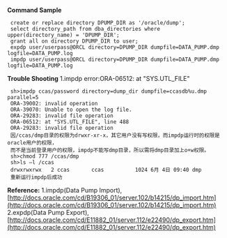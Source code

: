 <!---
markmeta_author: wongoo
markmeta_date: 2013-09-13 09:10:51
excerpt: Oracle expdp/impdp command sample
slug: oracle-expdpimpdp-command-sample
markmeta_title: Oracle expdp/impdp command sample
wordpress_id: 499
markmeta_categories: Experience
markmeta_tags: expdp,impdp,oracle,sql
-->

**Command Sample**

    
     create or replace directory DPUMP_DIR as '/oracle/dump';
     select directory_path from dba_directories where upper(directory_name) = 'DPUMP_DIR';
     grant all on directory DPUMP_DIR to user;
     expdp user/userpass@ORCL directory=DPUMP_DIR dumpfile=DATA_PUMP.dmp logfile=DATA_PUMP.log
     impdp user/userpass@ORCL directory=DPUMP_DIR dumpfile=DATA_PUMP.dmp logfile=DATA_PUMP.log
    


**Trouble Shooting**
1.impdp error:ORA-06512: at "SYS.UTL_FILE"

    
     sh>impdp ccas/password directory=dump_dir dumpfile=ccasdb%u.dmp parallel=5
     ORA-39002: invalid operation
     ORA-39070: Unable to open the log file.
     ORA-29283: invalid file operation
     ORA-06512: at "SYS.UTL_FILE", line 488
     ORA-29283: invalid file operation
     因/ccas/dmp目录的权限为drwxr-xr-x，其它用户没有写权限，而impdp运行时的权限是oracle用户的权限，
     而不是当前登录用户的权限，impdp不能写dmp目录，所以需将dmp目录加上o+w权限。
     sh>chmod 777 /ccas/dmp
     sh>ls –l /ccas
     drwxrwxrwx   2 ccas       ccas          1024 6月 4日 09:40 dmp
     重新运行impdp后成功
    


**Reference:**
1.impdp(Data Pump Import),[http://docs.oracle.com/cd/B19306_01/server.102/b14215/dp_import.htm](http://docs.oracle.com/cd/B19306_01/server.102/b14215/dp_import.htm)
2.expdp(Data Pump Export),[http://docs.oracle.com/cd/E11882_01/server.112/e22490/dp_export.htm](http://docs.oracle.com/cd/E11882_01/server.112/e22490/dp_export.htm)
